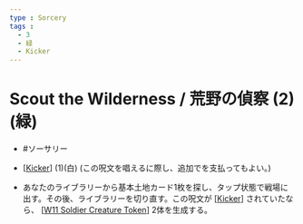 ```yaml
---
type : Sorcery
tags : 
  - 3
  - 緑
  - Kicker
---
```

# Scout the Wilderness / 荒野の偵察 (2)(緑)

* #ソーサリー

* [[Kicker]] (1)(白) (この呪文を唱えるに際し、追加でを支払ってもよい。)
* あなたのライブラリーから基本土地カード1枚を探し、タップ状態で戦場に出す。その後、ライブラリーを切り直す。この呪文が [[Kicker]] されていたなら、 [[W11 Soldier Creature Token]] 2体を生成する。




[//begin]: # "Autogenerated link references for markdown compatibility"
[Kicker]: ../../KeywordAbilities/Kicker.md "Kicker(N) / キッカー(N)"
[W11 Soldier Creature Token]: <../Creatures/Tokens/W11 Soldier Creature Token.md> "White Soldier Creature Token / 白 兵士・クリーチャー・トークン 1/1"
[//end]: # "Autogenerated link references"